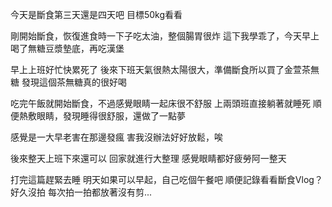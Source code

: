 今天是斷食第三天還是四天吧
目標50kg看看

剛開始斷食，恢復進食時一下子吃太油，整個腸胃很炸
這下我學乖了，今天早上喝了無糖豆漿墊底，再吃漢堡

早上上班好忙快累死了
後來下班天氣很熱太陽很大，準備斷食所以買了金萱茶無糖
發現這個茶無糖真的很好喝

吃完午飯就開始斷食，不過感覺眼睛一起床很不舒服
上兩頭班直接躺著就睡死
順便熱敷眼睛，發現睡得很舒服，還做了一點夢

感覺是一大早老害在那邊發瘋
害我沒辦法好好放鬆，唉

後來整天上班下來還可以
回家就進行大整理
感覺眼睛都好疲勞阿一整天

打完這篇趕緊去睡
明天如果可以早起，自己吃個午餐吧
順便記錄看看斷食Vlog？好久沒拍
每次拍一拍都放著沒有剪...
